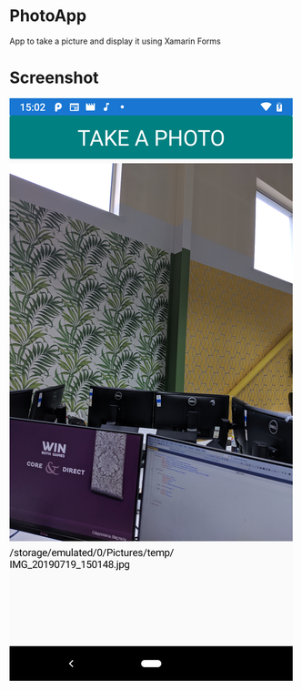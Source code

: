 # PhotoApp
App to take a picture and display it using Xamarin Forms

# Screenshot
![Xamarin Forms App](Screenshots/Screenshot_20190719-150235.png)

